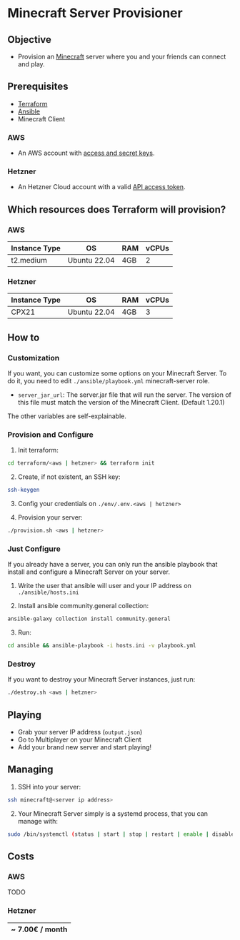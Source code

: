 # Minecraft Server Provisioner

## Objective

* Provision an [Minecraft](https://www.minecraft.net/) server where you and your friends can connect and play.

## Prerequisites

* [Terraform](https://developer.hashicorp.com/terraform/tutorials/aws-get-started/install-cli)
* [Ansible](https://docs.ansible.com/ansible/latest/installation_guide/intro_installation.html)
* Minecraft Client

### AWS

* An AWS account with [access and secret keys](https://docs.aws.amazon.com/powershell/latest/userguide/pstools-appendix-sign-up.html).

### Hetzner

* An Hetzner Cloud account with a valid [API access token](https://docs.hetzner.com/cloud/api/getting-started/generating-api-token/).

## Which resources does Terraform will provision?

### AWS

| Instance Type | OS           | RAM  | vCPUs |
|---------------|--------------|------|-------|
| t2.medium     | Ubuntu 22.04 | 4GB  |  2    |

### Hetzner

| Instance Type | OS           | RAM  | vCPUs |
|---------------|--------------|------|-------|
| CPX21         | Ubuntu 22.04 | 4GB  |  3    |

## How to

### Customization

If you want, you can customize some options on your Minecraft Server. To do it, you need to edit `./ansible/playbook.yml` minecraft-server role.

* `server_jar_url`: The server.jar file that will run the server. The version of this file must match the version of the Minecraft Client. (Default 1.20.1)

The other variables are self-explainable.

### Provision and Configure

1. Init terraform:

```bash
cd terraform/<aws | hetzner> && terraform init
```

2. Create, if not existent, an SSH key:

```bash
ssh-keygen
```

3. Config your credentials on `./env/.env.<aws | hetzner>`

4. Provision your server:

```bash
./provision.sh <aws | hetzner>
```

### Just Configure

If you already have a server, you can only run the ansible playbook that install and configure a Minecraft Server on your server.

1. Write the user that ansible will user and your IP address on `./ansible/hosts.ini`

2. Install ansible community.general collection:

```bash
ansible-galaxy collection install community.general
```

3. Run:

```bash
cd ansible && ansible-playbook -i hosts.ini -v playbook.yml
```

### Destroy

If you want to destroy your Minecraft Server instances, just run:

```bash
./destroy.sh <aws | hetzner>
```

## Playing

* Grab your server IP address (`output.json`)
* Go to Multiplayer on your Minecraft Client
* Add your brand new server and start playing!

## Managing

1. SSH into your server:

```bash
ssh minecraft@<server ip address>
```

2. Your Minecraft Server simply is a systemd process, that you can manage with:

```bash
sudo /bin/systemctl (status | start | stop | restart | enable | disable)
```

## Costs

### AWS

TODO

### Hetzner

| ~ 7.00€ / month |
|-----------------|
